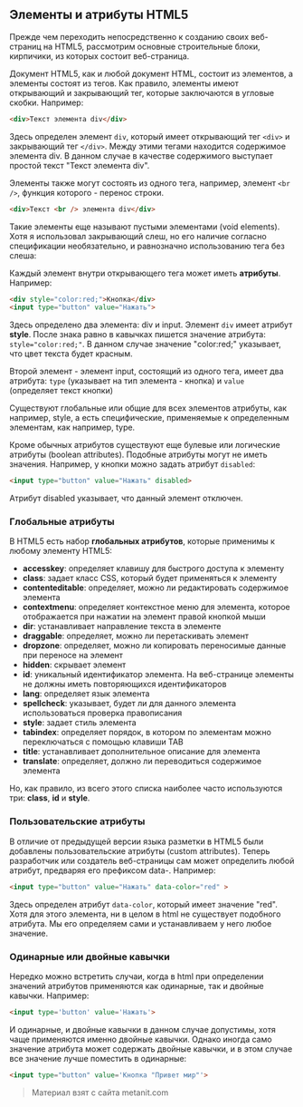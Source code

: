 ## Элементы и атрибуты HTML5

Прежде чем переходить непосредственно к созданию своих веб-страниц на HTML5, рассмотрим основные строительные блоки, кирпичики, из которых состоит веб-страница.

Документ HTML5, как и любой документ HTML, состоит из элементов, а элементы состоят из тегов. Как правило, элементы имеют открывающий и закрывающий тег, которые заключаются в угловые скобки. Например:

```html
<div>Текст элемента div</div>
```

Здесь определен элемент `div`, который имеет открывающий тег `<div>` и закрывающий тег `</div>`. Между этими тегами находится содержимое элемента div. В данном случае в качестве содержимого выступает простой текст "Текст элемента div".

Элементы также могут состоять из одного тега, например, элемент `<br />`, функция которого - перенос строки.

```html
<div>Текст <br /> элемента div</div>
```

Такие элементы еще называют пустыми элементами (void elements). Хотя я использовал закрывающий слеш, но его наличие согласно спецификации необязательно, и равнозначно использованию тега без слеша: <br>

Каждый элемент внутри открывающего тега может иметь **атрибуты**. Например:

```html
<div style="color:red;">Кнопка</div>
<input type="button" value="Нажать">
```

Здесь определено два элемента: div и input. Элемент `div` имеет атрибут **style**. После знака равно в кавычках пишется значение атрибута: `style="color:red;"`. В данном случае значение "color:red;" указывает, что цвет текста будет красным.

Второй элемент - элемент input, состоящий из одного тега, имеет два атрибута: `type` (указывает на тип элемента - кнопка) и `value` (определяет текст кнопки)

Существуют глобальные или общие для всех элементов атрибуты, как например, style, а есть специфические, применяемые к определенным элементам, как например, type.

Кроме обычных атрибутов существуют еще булевые или логические атрибуты (boolean attributes). Подобные атрибуты могут не иметь значения. Например, у кнопки можно задать атрибут `disabled`:

```html
<input type="button" value="Нажать" disabled>
```

Атрибут disabled указывает, что данный элемент отключен.

### Глобальные атрибуты

В HTML5 есть набор **глобальных атрибутов**, которые применимы к любому элементу HTML5:
- **accesskey**: определяет клавишу для быстрого доступа к элементу
- **class**: задает класс CSS, который будет применяться к элементу
- **contenteditable**: определяет, можно ли редактировать содержимое элемента
- **contextmenu**: определяет контекстное меню для элемента, которое отображается при нажатии на элемент правой кнопкой мыши
- **dir**: устанавливает направление текста в элементе
- **draggable**: определяет, можно ли перетаскивать элемент
- **dropzone**: определяет, можно ли копировать переносимые данные при переносе на элемент
- **hidden**: скрывает элемент
- **id**: уникальный идентификатор элемента. На веб-странице элементы не должны иметь повторяющихся идентификаторов
- **lang**: определяет язык элемента
- **spellcheck**: указывает, будет ли для данного элемента использоваться проверка правописания
- **style**: задает стиль элемента
- **tabindex**: определяет порядок, в котором по элементам можно переключаться с помощью клавиши TAB
- **title**: устанавливает дополнительное описание для элемента
- **translate**: определяет, должно ли переводиться содержимое элемента

Но, как правило, из всего этого списка наиболее часто используются три: **class**, **id** и **style**.

### Пользовательские атрибуты

В отличие от предыдущей версии языка разметки в HTML5 были добавлены пользовательские атрибуты (custom attributes). Теперь разработчик или создатель веб-страницы сам может определить любой атрибут, предваряя его префиксом data-. Например:

```html
<input type="button" value="Нажать" data-color="red" >
```

Здесь определен атрибут `data-color`, который имеет значение "red". Хотя для этого элемента, ни в целом в html не существует подобного атрибута. Мы его определяем сами и устанавливаем у него любое значение.

### Одинарные или двойные кавычки

Нередко можно встретить случаи, когда в html при определении значений атрибутов применяются как одинарные, так и двойные кавычки. Например:

```html
<input type='button' value='Нажать'>
```

И одинарные, и двойные кавычки в данном случае допустимы, хотя чаще применяются именно двойные кавычки. Однако иногда само значение атрибута может содержать двойные кавычки, и в этом случае все значение лучше поместить в одинарные:

```html
<input type="button" value='Кнопка "Привет мир"'>
```


> Материал взят с сайта metanit.com
